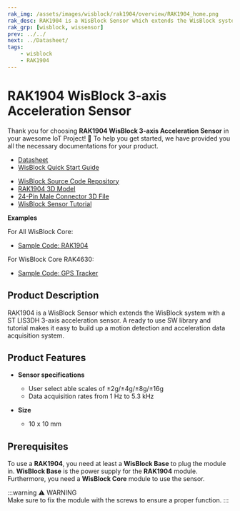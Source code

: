 ```yaml
---
rak_img: /assets/images/wisblock/rak1904/overview/RAK1904_home.png
rak_desc: RAK1904 is a WisBlock Sensor which extends the WisBlock system with a ST LIS3DH 3-axis acceleration sensor. A ready to use SW library and tutorial makes it easy to build up a motion detection and acceleration data acquisition system.
rak_grp: [wisblock, wissensor]
prev: ../../
next: ../Datasheet/
tags:
    - wisblock
    - RAK1904
---
```


# RAK1904 WisBlock 3-axis Acceleration Sensor

Thank you for choosing **RAK1904 WisBlock 3-axis Acceleration Sensor** in your awesome IoT Project! 🎉 To help you get started, we have provided you all the necessary documentations for your product.

* [Datasheet](../Datasheet/)
* <a href="../../Quickstart/" target="_blank">WisBlock Quick Start Guide</a>
<!---* [WisBlock Quick Start Guide](../../Quickstart/)-->
* [WisBlock Source Code Repository](https://github.com/RAKWireless/WisBlock/)
* [RAK1904 3D Model](https://downloads.rakwireless.com/3D_File/WisBlock/3D_RAK1904.stp)
* [24-Pin Male Connector 3D File](https://downloads.rakwireless.com/3D_File/Accessory/WisConnector/M24S1003K6M.stp)
* [WisBlock Sensor Tutorial](/Knowledge-Hub/Learn/WisBlock-Sensor-Tutorial/)


**Examples**

For All WisBlock Core:
* [Sample Code: RAK1904](https://github.com/RAKWireless/WisBlock/tree/master/examples/common/sensors/RAK1904_Accelerate_LIS3DH)

For WisBlock Core RAK4630:
* [Sample Code: GPS Tracker](https://github.com/RAKWireless/WisBlock/tree/master/examples/RAK4630/solutions/GPS_Tracker)

## Product Description

RAK1904 is a WisBlock Sensor which extends the WisBlock system with a ST LIS3DH 3-axis acceleration sensor. A ready to use SW library and tutorial makes it easy to build up a motion detection and acceleration data acquisition system.

## Product Features

* **Sensor specifications**
    * User select able scales of ±2g/±4g/±8g/±16g     
    * Data acquisition rates from 1&nbsp;Hz to 5.3&nbsp;kHz   

* **Size**
    * 10 x 10&nbsp;mm

## Prerequisites

To use a **RAK1904**, you need at least a **WisBlock Base** to plug the module in. **WisBlock Base** is the power supply for the **RAK1904** module. Furthermore, you need a **WisBlock Core** module to use the sensor.

:::warning ⚠️ WARNING    
Make sure to fix the module with the screws to ensure a proper function.
:::